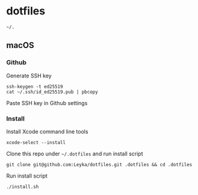 # dotfiles

`~/.`

## macOS

### Github

Generate SSH key

```
ssh-keygen -t ed25519
cat ~/.ssh/id_ed25519.pub | pbcopy
```

Paste SSH key in Github settings

### Install

Install Xcode command line tools

```
xcode-select --install
```

Clone this repo under `~/.dotfiles` and run install script

```
git clone git@github.com:Leyka/dotfiles.git .dotfiles && cd .dotfiles
```

Run install script

```
./install.sh
```
